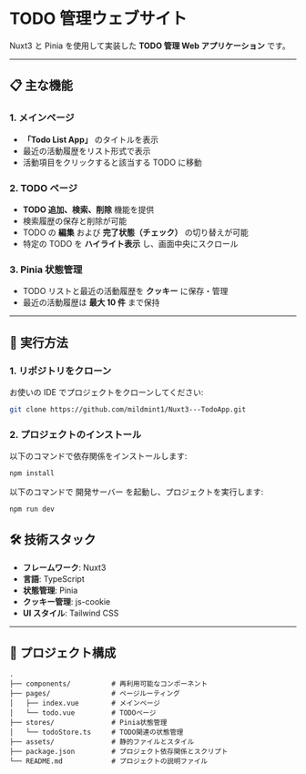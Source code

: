 # TODO 管理ウェブサイト

Nuxt3 と Pinia を使用して実装した **TODO 管理 Web アプリケーション** です。

---

## 📋 主な機能

### 1. メインページ

- **「Todo List App」** のタイトルを表示
- 最近の活動履歴をリスト形式で表示
- 活動項目をクリックすると該当する TODO に移動

### 2. TODO ページ

- **TODO 追加、検索、削除** 機能を提供
- 検索履歴の保存と削除が可能
- TODO の **編集** および **完了状態（チェック）** の切り替えが可能
- 特定の TODO を **ハイライト表示** し、画面中央にスクロール

### 3. Pinia 状態管理

- TODO リストと最近の活動履歴を **クッキー** に保存・管理
- 最近の活動履歴は **最大 10 件** まで保持

---

## 🚀 実行方法

### 1. リポジトリをクローン

お使いの IDE でプロジェクトをクローンしてください:

```bash
git clone https://github.com/mildmint1/Nuxt3---TodoApp.git
```

### 2. プロジェクトのインストール

以下のコマンドで依存関係をインストールします:

```bash
npm install
```

以下のコマンドで 開発サーバー を起動し、プロジェクトを実行します:

```bash
npm run dev
```

## 🛠️ 技術スタック

- **フレームワーク**: Nuxt3
- **言語**: TypeScript
- **状態管理**: Pinia
- **クッキー管理**: js-cookie
- **UI スタイル**: Tailwind CSS

---

## 📂 プロジェクト構成

```plaintext
.
├── components/          # 再利用可能なコンポーネント
├── pages/               # ページルーティング
│   ├── index.vue        # メインページ
│   └── todo.vue         # TODOページ
├── stores/              # Pinia状態管理
│   └── todoStore.ts     # TODO関連の状態管理
├── assets/              # 静的ファイルとスタイル
├── package.json         # プロジェクト依存関係とスクリプト
└── README.md            # プロジェクトの説明ファイル
```
